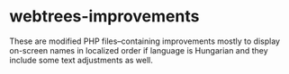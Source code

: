 # webtrees-improvements
These are modified PHP files–containing improvements mostly to display on-screen names in localized order if language is Hungarian and they include some text adjustments as well.
